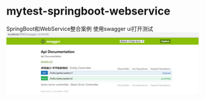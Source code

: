 # mytest-springboot-webservice
SpringBoot和WebService整合案例 使用swagger ui打开测试
![Image text](https://github.com/HuaDaCat/mytest-springboot-webservice/blob/master/swagger.PNG)
